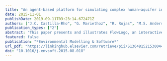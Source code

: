 ```yaml
---
title: "An agent-based platform for simulating complex human–aquifer interactions in managed groundwater systems"
date: 2015-11-01
publishDate: 2019-09-11T03:23:14.672471Z
authors: ["J.C. Castilla-Rho", "G. Mariethoz", "R. Rojas", "M.S. Andersen", "B.F.J. Kelly"]
publication_types: ["2"]
abstract: "This paper presents and illustrates FlowLogo, an interactive modelling environment for developing coupled agent-based groundwater models (GW-ABMs). It allows users to simulate complex socio-environmental couplings in groundwater systems, and to explore how desirable patterns of groundwater and social development can emerge from agent behaviours and interactions. GW-ABMs can be developed using a single piece of software, addressing common issues around data transfer and model analyses that arise when linking ABMs to existing groundwater codes. FlowLogo is based on a 2D ﬁnite difference solution of the governing groundwater ﬂow equations and a set of procedures to represent the most common types of stresses and boundary conditions of regional aquifer ﬂow. The platform is illustrated using a synthetic example of an expanding agricultural region that depends on groundwater for irrigation. The implementation and analysis of scenarios from this example highlight the possibility to: (i) deploy agents at multiple scales of decision-making (farmers, waterworks, institutions), (ii) model feedbacks between agent behaviours and groundwater dynamics, and (iii) perform sensitivity and multi-realisation analyses on social and physical factors. The FlowLogo interface allows interactively changing parameters using ‘tuneable’ dials, which can adjust agent decisions and policy levers during simulations. This ﬂexibility allows for live interaction with audiences (role-plays), in participatory workshops, public meetings, and as part of learning activities in classrooms. FlowLogo's interactive features and ease of use aim to facilitate the wider dissemination and independent validation of GW-ABMs."
featured: false
publication: "*Environmental Modelling & Software*"
url_pdf: "https://linkinghub.elsevier.com/retrieve/pii/S136481521530044X"
doi: "10.1016/j.envsoft.2015.08.018"
---
```

